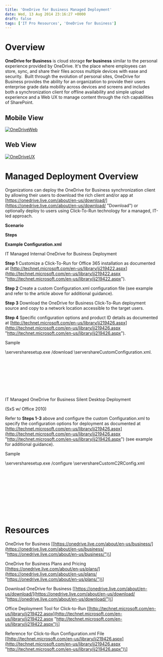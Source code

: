 ```yaml
---
title: 'OneDrive for Business Managed Deployment'
date: Wed, 13 Aug 2014 23:16:27 +0000
draft: false
tags: ['IT Pro Resources', 'OneDrive for Business']
---
```


Overview
========

**OneDrive for Business** is cloud storage **for business** similar to the personal experience provided by OneDrive. It's the place where employees can store, sync, and share their files across multiple devices with ease and security.  Built through the evolution of personal sites, OneDrive for Business provides the ability for an organization to provide their users enterprise grade data mobility across devices and screens and includes both a synchronization client for offline availability and simple upload experience and a Web UX to manage content through the rich capabilities of SharePoint.

Mobile View
-----------

[![OneDriveWeb](https://msdnshared.blob.core.windows.net/media/TNBlogsFS/prod.evol.blogs.technet.com/CommunityServer.Blogs.Components.WeblogFiles/00/00/00/48/65/metablogapi/OneDriveWeb_thumb_71295D7F.png "OneDriveWeb")](https://msdnshared.blob.core.windows.net/media/TNBlogsFS/prod.evol.blogs.technet.com/CommunityServer.Blogs.Components.WeblogFiles/00/00/00/48/65/metablogapi/OneDriveWeb_7D94EFF7.png)

Web View
--------

[![OneDriveUX](https://msdnshared.blob.core.windows.net/media/TNBlogsFS/prod.evol.blogs.technet.com/CommunityServer.Blogs.Components.WeblogFiles/00/00/00/48/65/metablogapi/OneDriveUX_thumb_030881FE.png "OneDriveUX")](https://msdnshared.blob.core.windows.net/media/TNBlogsFS/prod.evol.blogs.technet.com/CommunityServer.Blogs.Components.WeblogFiles/00/00/00/48/65/metablogapi/OneDriveUX_59FDE301.png)

Managed Deployment Overview
===========================

Organizations can deploy the OneDrive for Business synchronization client by allowing their users to download the rich client and/or app at [https://onedrive.live.com/about/en-us/download/](https://onedrive.live.com/about/en-us/download/ "Download") or optionally deploy to users using Click-To-Run technology for a managed, IT-led approach.

**Scenario**

**Steps**

**Example Configuration.xml**

IT Managed Internal OneDrive for Business Deployment

**Step 1** Customize a Click-To-Run for Office 365 installation as documented at [http://technet.microsoft.com/en-us/library/jj219422.aspx](http://technet.microsoft.com/en-us/library/jj219422.aspx "http://technet.microsoft.com/en-us/library/jj219422.aspx").

**Step 2** Create a custom Configuration.xml configuration file (see example and refer to the article above for additional guidance).

**Step 3** Download the OneDrive for Business Click-To-Run deployment source and copy to a network location accessible to the target users.

**Step 4** Specific configuration options and product ID details as documented at [http://technet.microsoft.com/en-us/library/jj219426.aspx](http://technet.microsoft.com/en-us/library/jj219426.aspx "http://technet.microsoft.com/en-us/library/jj219426.aspx").

Sample 

\\serversharesetup.exe /download \\servershareCustomConfiguration.xml.

<Add SourcePath="\\servershareC2R\_deploy" OfficeClientEdition="32" >

    <Product ID="GrooveRetail">

      <Language ID="en-us" />

    </Product>

  </Add>

IT Managed OneDrive for Business Silent Desktop Deployment

(SxS w/ Office 2010)

Refer to **Steps 1-3** above and configure the custom Configuration.xml to specify the configuration options for deployment as documented at [http://technet.microsoft.com/en-us/library/jj219426.aspx](http://technet.microsoft.com/en-us/library/jj219426.aspx "http://technet.microsoft.com/en-us/library/jj219426.aspx") (see example for additional guidance).

Sample

\\serversharesetup.exe /configure \\servershareCustomC2RConfig.xml

  <Add SourcePath="\\servershareC2R\_deploy" OfficeClientEdition="32" >

    <Product ID="GrooveRetail">

      <Language ID="en-us" />

    </Product>

  </Add>

<Display Level="None" AcceptEULA="TRUE" />

Resources
=========

OneDrive for Business \[[https://onedrive.live.com/about/en-us/business/](https://onedrive.live.com/about/en-us/business/ "https://onedrive.live.com/about/en-us/business/")\]

OneDrive for Business Plans and Pricing \[[https://onedrive.live.com/about/en-us/plans/](https://onedrive.live.com/about/en-us/plans/ "https://onedrive.live.com/about/en-us/plans/")\]

Download OneDrive for Business \[[https://onedrive.live.com/about/en-us/download/](https://onedrive.live.com/about/en-us/download/ "https://onedrive.live.com/about/en-us/download/")\]

Office Deployment Tool for Click-to-Run \[[http://technet.microsoft.com/en-us/library/jj219422.aspx](http://technet.microsoft.com/en-us/library/jj219422.aspx "http://technet.microsoft.com/en-us/library/jj219422.aspx")\]

Reference for Click-to-Run Configuration.xml File \[[http://technet.microsoft.com/en-us/library/jj219426.aspx](http://technet.microsoft.com/en-us/library/jj219426.aspx "http://technet.microsoft.com/en-us/library/jj219426.aspx")\]